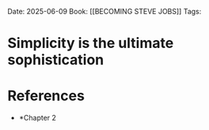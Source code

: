 Date: 2025-06-09
Book: [[BECOMING STEVE JOBS]]
Tags: 

# Simplicity is the ultimate sophistication

# References 
- *Chapter 2